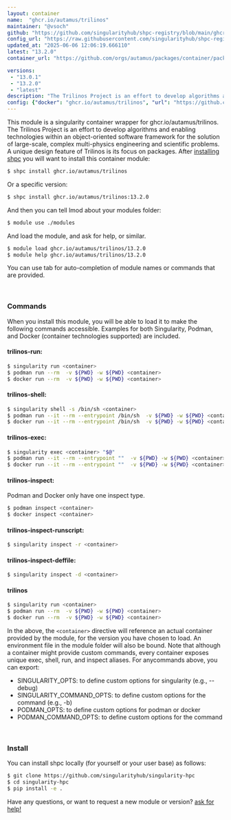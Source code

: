 ```yaml
---
layout: container
name:  "ghcr.io/autamus/trilinos"
maintainer: "@vsoch"
github: "https://github.com/singularityhub/shpc-registry/blob/main/ghcr.io/autamus/trilinos/container.yaml"
config_url: "https://raw.githubusercontent.com/singularityhub/shpc-registry/main/ghcr.io/autamus/trilinos/container.yaml"
updated_at: "2025-06-06 12:06:19.666110"
latest: "13.2.0"
container_url: "https://github.com/orgs/autamus/packages/container/package/trilinos"

versions:
 - "13.0.1"
 - "13.2.0"
 - "latest"
description: "The Trilinos Project is an effort to develop algorithms and enabling technologies within an object-oriented software framework for the solution of large-scale, complex multi-physics engineering and scientific problems. A unique design feature of Trilinos is its focus on packages."
config: {"docker": "ghcr.io/autamus/trilinos", "url": "https://github.com/orgs/autamus/packages/container/package/trilinos", "maintainer": "@vsoch", "description": "The Trilinos Project is an effort to develop algorithms and enabling technologies within an object-oriented software framework for the solution of large-scale, complex multi-physics engineering and scientific problems. A unique design feature of Trilinos is its focus on packages.", "latest": {"13.2.0": "sha256:c5f4396266806c4bd8a12fe04a2d25aafc0ac034e4c2b1d965d2cbbaef5a31c8"}, "tags": {"13.0.1": "sha256:cef95b0d22c12d952c3100caa85cb12fd8f976aa4e34ed584f9e3d3c1c4340e7", "13.2.0": "sha256:c5f4396266806c4bd8a12fe04a2d25aafc0ac034e4c2b1d965d2cbbaef5a31c8", "latest": "sha256:c5f4396266806c4bd8a12fe04a2d25aafc0ac034e4c2b1d965d2cbbaef5a31c8"}}
---
```


This module is a singularity container wrapper for ghcr.io/autamus/trilinos.
The Trilinos Project is an effort to develop algorithms and enabling technologies within an object-oriented software framework for the solution of large-scale, complex multi-physics engineering and scientific problems. A unique design feature of Trilinos is its focus on packages.
After [installing shpc](#install) you will want to install this container module:


```bash
$ shpc install ghcr.io/autamus/trilinos
```

Or a specific version:

```bash
$ shpc install ghcr.io/autamus/trilinos:13.2.0
```

And then you can tell lmod about your modules folder:

```bash
$ module use ./modules
```

And load the module, and ask for help, or similar.

```bash
$ module load ghcr.io/autamus/trilinos/13.2.0
$ module help ghcr.io/autamus/trilinos/13.2.0
```

You can use tab for auto-completion of module names or commands that are provided.

<br>

### Commands

When you install this module, you will be able to load it to make the following commands accessible.
Examples for both Singularity, Podman, and Docker (container technologies supported) are included.

#### trilinos-run:

```bash
$ singularity run <container>
$ podman run --rm  -v ${PWD} -w ${PWD} <container>
$ docker run --rm  -v ${PWD} -w ${PWD} <container>
```

#### trilinos-shell:

```bash
$ singularity shell -s /bin/sh <container>
$ podman run --it --rm --entrypoint /bin/sh  -v ${PWD} -w ${PWD} <container>
$ docker run --it --rm --entrypoint /bin/sh  -v ${PWD} -w ${PWD} <container>
```

#### trilinos-exec:

```bash
$ singularity exec <container> "$@"
$ podman run --it --rm --entrypoint ""  -v ${PWD} -w ${PWD} <container> "$@"
$ docker run --it --rm --entrypoint ""  -v ${PWD} -w ${PWD} <container> "$@"
```

#### trilinos-inspect:

Podman and Docker only have one inspect type.

```bash
$ podman inspect <container>
$ docker inspect <container>
```

#### trilinos-inspect-runscript:

```bash
$ singularity inspect -r <container>
```

#### trilinos-inspect-deffile:

```bash
$ singularity inspect -d <container>
```



#### trilinos

```bash
$ singularity run <container>
$ podman run --rm  -v ${PWD} -w ${PWD} <container>
$ docker run --rm  -v ${PWD} -w ${PWD} <container>
```


In the above, the `<container>` directive will reference an actual container provided
by the module, for the version you have chosen to load. An environment file in the
module folder will also be bound. Note that although a container
might provide custom commands, every container exposes unique exec, shell, run, and
inspect aliases. For anycommands above, you can export:

 - SINGULARITY_OPTS: to define custom options for singularity (e.g., --debug)
 - SINGULARITY_COMMAND_OPTS: to define custom options for the command (e.g., -b)
 - PODMAN_OPTS: to define custom options for podman or docker
 - PODMAN_COMMAND_OPTS: to define custom options for the command

<br>

### Install

You can install shpc locally (for yourself or your user base) as follows:

```bash
$ git clone https://github.com/singularityhub/singularity-hpc
$ cd singularity-hpc
$ pip install -e .
```

Have any questions, or want to request a new module or version? [ask for help!](https://github.com/singularityhub/singularity-hpc/issues)